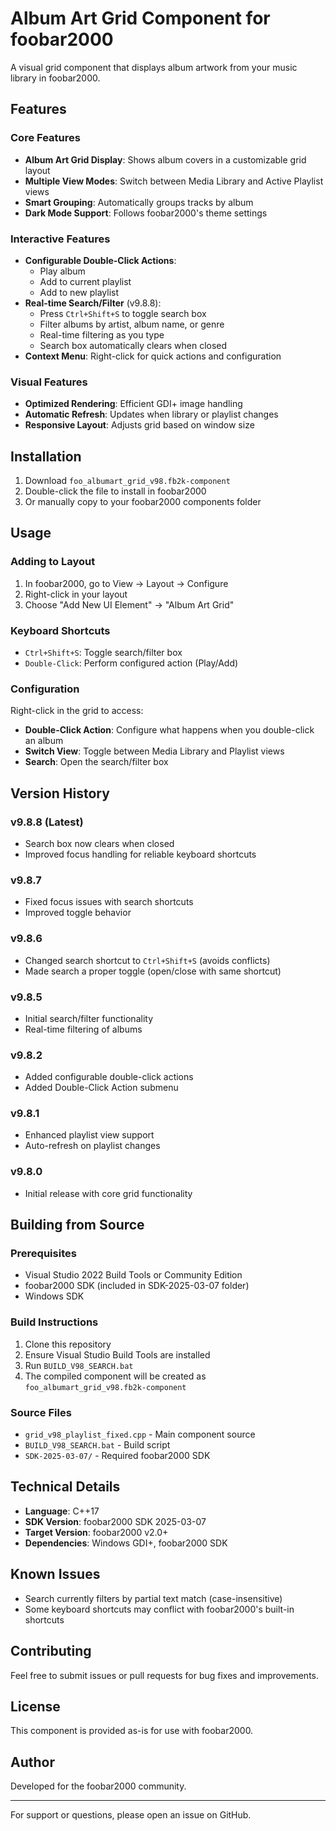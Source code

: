 # Album Art Grid Component for foobar2000

A visual grid component that displays album artwork from your music library in foobar2000.

## Features

### Core Features
- **Album Art Grid Display**: Shows album covers in a customizable grid layout
- **Multiple View Modes**: Switch between Media Library and Active Playlist views
- **Smart Grouping**: Automatically groups tracks by album
- **Dark Mode Support**: Follows foobar2000's theme settings

### Interactive Features
- **Configurable Double-Click Actions**:
  - Play album
  - Add to current playlist
  - Add to new playlist
- **Real-time Search/Filter** (v9.8.8):
  - Press `Ctrl+Shift+S` to toggle search box
  - Filter albums by artist, album name, or genre
  - Real-time filtering as you type
  - Search box automatically clears when closed
- **Context Menu**: Right-click for quick actions and configuration

### Visual Features
- **Optimized Rendering**: Efficient GDI+ image handling
- **Automatic Refresh**: Updates when library or playlist changes
- **Responsive Layout**: Adjusts grid based on window size

## Installation

1. Download `foo_albumart_grid_v98.fb2k-component`
2. Double-click the file to install in foobar2000
3. Or manually copy to your foobar2000 components folder

## Usage

### Adding to Layout
1. In foobar2000, go to View → Layout → Configure
2. Right-click in your layout
3. Choose "Add New UI Element" → "Album Art Grid"

### Keyboard Shortcuts
- `Ctrl+Shift+S`: Toggle search/filter box
- `Double-Click`: Perform configured action (Play/Add)

### Configuration
Right-click in the grid to access:
- **Double-Click Action**: Configure what happens when you double-click an album
- **Switch View**: Toggle between Media Library and Playlist views
- **Search**: Open the search/filter box

## Version History

### v9.8.8 (Latest)
- Search box now clears when closed
- Improved focus handling for reliable keyboard shortcuts

### v9.8.7
- Fixed focus issues with search shortcuts
- Improved toggle behavior

### v9.8.6
- Changed search shortcut to `Ctrl+Shift+S` (avoids conflicts)
- Made search a proper toggle (open/close with same shortcut)

### v9.8.5
- Initial search/filter functionality
- Real-time filtering of albums

### v9.8.2
- Added configurable double-click actions
- Added Double-Click Action submenu

### v9.8.1
- Enhanced playlist view support
- Auto-refresh on playlist changes

### v9.8.0
- Initial release with core grid functionality

## Building from Source

### Prerequisites
- Visual Studio 2022 Build Tools or Community Edition
- foobar2000 SDK (included in SDK-2025-03-07 folder)
- Windows SDK

### Build Instructions
1. Clone this repository
2. Ensure Visual Studio Build Tools are installed
3. Run `BUILD_V98_SEARCH.bat`
4. The compiled component will be created as `foo_albumart_grid_v98.fb2k-component`

### Source Files
- `grid_v98_playlist_fixed.cpp` - Main component source
- `BUILD_V98_SEARCH.bat` - Build script
- `SDK-2025-03-07/` - Required foobar2000 SDK

## Technical Details

- **Language**: C++17
- **SDK Version**: foobar2000 SDK 2025-03-07
- **Target Version**: foobar2000 v2.0+
- **Dependencies**: Windows GDI+, foobar2000 SDK

## Known Issues

- Search currently filters by partial text match (case-insensitive)
- Some keyboard shortcuts may conflict with foobar2000's built-in shortcuts

## Contributing

Feel free to submit issues or pull requests for bug fixes and improvements.

## License

This component is provided as-is for use with foobar2000.

## Author

Developed for the foobar2000 community.

---

For support or questions, please open an issue on GitHub.